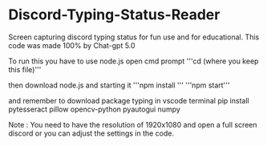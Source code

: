 # Discord-Typing-Status-Reader
Screen capturing discord typing status for fun use and for educational.
This code was made 100% by Chat-gpt 5.0

To run this you have to use node.js open cmd prompt 
'''cd (where you keep this file)'''

then download node.js and starting it
'''npm install '''
'''npm start'''

and remember to download package typing in vscode terminal
pip install pytesseract pillow opencv-python pyautogui numpy

Note : You need to have the resolution of 1920x1080 and open a full screen discord or you can adjust the settings in the code.

